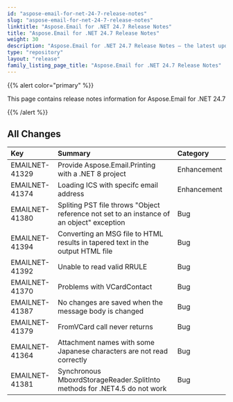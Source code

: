 ```yaml
---
id: "aspose-email-for-net-24-7-release-notes"
slug: "aspose-email-for-net-24-7-release-notes"
linktitle: "Aspose.Email for .NET 24.7 Release Notes"
title: "Aspose.Email for .NET 24.7 Release Notes"
weight: 30
description: "Aspose.Email for .NET 24.7 Release Notes – the latest updates and fixes."
type: "repository"
layout: "release"
family_listing_page_title: "Aspose.Email for .NET 24.7 Release Notes"
---
```


{{% alert color="primary" %}}

This page contains release notes information for Aspose.Email for .NET 24.7

{{% /alert %}}

## **All Changes**

|**Key**|**Summary**|**Category**|
| :- | :- | :- |
|EMAILNET-41329|Provide Aspose.Email.Printing with a .NET 8 project|Enhancement|
|EMAILNET-41374|Loading ICS with specifc email address|Enhancement|
|EMAILNET-41380|Spliting PST file throws "Object reference not set to an instance of an object" exception|Bug|
|EMAILNET-41394|Converting an MSG file to HTML results in tapered text in the output HTML file|Bug|
|EMAILNET-41392|Unable to read valid RRULE|Bug|
|EMAILNET-41370|Problems with VCardContact|Bug|
|EMAILNET-41387|No changes are saved when the message body is changed|Bug|
|EMAILNET-41379|FromVCard call never returns|Bug|
|EMAILNET-41364|Attachment names with some Japanese characters are not read correctly|Bug|
|EMAILNET-41381|Synchronous MboxrdStorageReader.SplitInto methods for .NET4.5 do not work|Bug|

